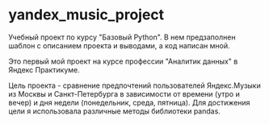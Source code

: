 # yandex_music_project
Учебный проект по курсу "Базовый Python". В нем предзаполнен шаблон с описанием проекта и выводами, а код написан мной.

Это первый мой проект на курсе профессии "Аналитик данных" в Яндекс Практикуме.

Цель проекта - сравнение предпочтений пользователей Яндекс.Музыки из Москвы и Санкт-Петербурга в зависимости от времени (утро и вечер) и дня недели (понедельник, среда, пятница). Для достижения цели я использовала различные методы библиотеки pandas.
